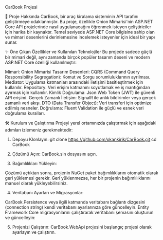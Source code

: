 CarBook Projesi

🚀 Proje Hakkında
CarBook, bir araç kiralama sisteminin API tarafını geliştirmeye odaklanmıştır. Bu proje, özellikle Onion Mimarisi'nin ASP.NET Core API projelerinde nasıl uygulanacağını öğrenmek isteyen geliştiriciler için harika bir kaynaktır. Temel seviyede ASP.NET Core bilgisine sahip olan ve mimari desenlerini derinlemesine incelemek isteyenler için ideal bir yapı sunar.

✨ Öne Çıkan Özellikler ve Kullanılan Teknolojiler
Bu projede sadece güçlü bir mimari değil, aynı zamanda birçok popüler tasarım deseni ve modern ASP.NET Core özelliği kullanılmıştır:

Mimari: Onion Mimarisi
Tasarım Desenleri:
CQRS (Command Query Responsibility Segregation): Komut ve Sorgu sorumluluklarının ayrılması.
Mediator: Uygulama katmanları arasındaki iletişimi basitleştirmek için kullanılır.
Repository: Veri erişim katmanını soyutlamak ve iş mantığından ayırmak için kullanılır.
Kimlik Doğrulama: Json Web Token (JWT) ile güvenli API erişimi.
Gerçek Zamanlı İletişim: SignalR ile anlık bildirimler veya gerçek zamanlı veri akışı.
DTO (Data Transfer Object): Veri transferi için optimize edilmiş nesneler.
Doğrulama: Fluent Validation ile güçlü ve esnek veri doğrulama kuralları.

🛠️ Kurulum ve Çalıştırma
Projeyi yerel ortamınızda çalıştırmak için aşağıdaki adımları izlemeniz gerekmektedir:

1) Depoyu Klonlayın:
git clone https://github.com/okankirik/CarBook.git
cd CarBook

2) Çözümü Açın:
CarBook.sln dosyasını açın.

3) Bağımlılıkları Yükleyin:

Çözümü açtıktan sonra, projenin NuGet paket bağımlılıklarını otomatik olarak geri yüklemesi gerekir. Geri yüklenmezse, her bir projenin bağımlılıklarını manuel olarak yükleyebilirsiniz.

4) Veritabanı Ayarları ve Migrasyonlar:

CarBook.Persistence veya ilgili katmanda veritabanı bağlantı dizgesini (connection string) kendi veritabanı ayarlarınıza göre güncelleyin.
Entity Framework Core migrasyonlarını çalıştırarak veritabanı şemasını oluşturun ve güncelleyin:

5) Projenizi Çalıştırın:
CarBook.WebApi projesini başlangıç projesi olarak ayarlayın ve çalıştırın.
